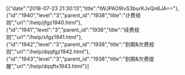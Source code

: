 [{"date":"2018-07-23 21:30:13","title":"tWJPAO9lvS3burKJvQn6JA=="},{"id":"1940","level":"3","parent_id":"1938","title":"计费规则","url":"/help/jfgz1940.html"},{"id":"1941","level":"3","parent_id":"1938","title":"续费规则","url":"/help/xfgz1941.html"},{"id":"1942","level":"3","parent_id":"1938","title":"到期&欠费规则","url":"/help/dqqfgz1942.html"},{"id":"1943","level":"3","parent_id":"1938","title":"到期&欠费提醒","url":"/help/dqqftx1943.html"}]